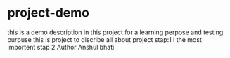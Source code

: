 # project-demo
this is a demo description in this project for a learning perpose and testing purpuse 
this is project to discribe all about project 
stap:1 i the most importent
stap 2 Author Anshul bhati 
